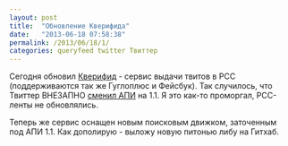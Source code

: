 ```yaml
---
layout: post
title:  "Обновление Кверифида"
date:   "2013-06-18 07:58:38"
permalink: /2013/06/18/1/
categories: queryfeed twitter Твиттер
---
```


Сегодня обновил [Кверифид](http://www.queryfeed.net/) - сервис выдачи
твитов в РСС (поддерживаются так же Гуглоплюс и Фейсбук).  Так
случилось, что Твиттер ВНЕЗАПНО
[сменил АПИ](https://dev.twitter.com/docs/api/1.1/overview) на 1.1. Я
это как-то проморгал, РСС-ленты не обновлялись.

Теперь же сервис оснащен новым поисковым движком, заточенным под АПИ
1.1. Как дополирую - выложу новую питонью либу на Гитхаб.

